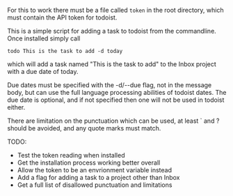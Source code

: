 For this to work there must be a file called `token` in the root directory, which
must contain the API token for todoist.

This is a simple script for adding a task to todoist from the commandline. Once
installed simply call
```
todo This is the task to add -d today
```
which will add a task named "This is the task to add" to the Inbox project with
a due date of today.

Due dates must be specified with the -d/--due flag, not in the message body, but
can use the full language processing abilities of todoist dates. The due date is
optional, and if not specified then one will not be used in todoist either.

There are limitation on the punctuation which can be used, at least ` and ? should
be avoided, and any quote marks must match.

TODO:
 - Test the token reading when installed
 - Get the installation process working better overall
 - Allow the token to be an envrionment variable instead
 - Add a flag for adding a task to a project other than Inbox
 - Get a full list of disallowed punctuation and limitations
